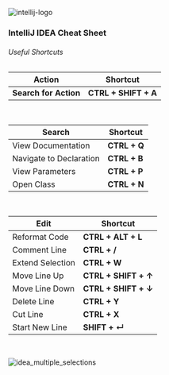 ![intellij-logo](https://upload.wikimedia.org/wikipedia/commons/d/d5/IntelliJ_IDEA_Logo.svg)

### IntelliJ IDEA Cheat Sheet

###### Useful Shortcuts

|   Action                  |Shortcut               |
|---------------------------|-----------------------|
|**Search for Action**      |**CTRL + SHIFT + A**   |

<br/>

|   Search                  |Shortcut               |
|---------------------------|-----------------------|
|View Documentation         |**CTRL + Q**           |
|Navigate to Declaration    |**CTRL + B**           |
|View Parameters            |**CTRL + P**           |
|Open Class                 |**CTRL + N**           |

<br/>

|   Edit                    |Shortcut               |
|---------------------------|-----------------------|
|Reformat Code              |**CTRL + ALT + L**     |
|Comment Line               |**CTRL + /**           |
|Extend Selection           |**CTRL + W**           |
|Move Line Up               |**CTRL + SHIFT + ↑**   |
|Move Line Down             |**CTRL + SHIFT + ↓**   |
|Delete Line                |**CTRL + Y**           |
|Cut Line                   |**CTRL + X**           |
|Start New Line             |**SHIFT + ↵**          |

<br/>

![idea_multiple_selections](https://d3nmt5vlzunoa1.cloudfront.net/idea/files/2014/03/multiple_selections.gif)
